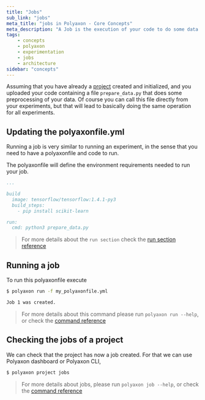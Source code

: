 ```yaml
---
title: "Jobs"
sub_link: "jobs"
meta_title: "jobs in Polyaxon - Core Concepts"
meta_description: "A Job is the execution of your code to do some data processing or any generic operation."
tags:
    - concepts
    - polyaxon
    - experimentation
    - jobs
    - architecture
sidebar: "concepts"
---
```

Assuming that you have already a [project](/concepts/projects/) created and initialized,
and you uploaded your code containing a file `prepare_data.py` that does some preprocessing of your data.
Of course you can call this file directly from your experiments, but that will lead to basically
doing the same operation for all experiments.

## Updating the polyaxonfile.yml

Running a job is very similar to running an experiment, in the sense that you need to have a polyaxonfile and code to run.

The polyaxonfile will define the environment requirements needed to run your job.

```yaml
...

build
  image: tensorflow/tensorflow:1.4.1-py3
  build_steps:
    - pip install scikit-learn

run:
  cmd: python3 prepare_data.py
```

> For more details about the `run section` check the [run section reference](/polyaxonfile_specification/sections#run)


## Running a job

To run this polyaxonfile execute

```bash
$ polyaxon run -f my_polyaxonfile.yml

Job 1 was created.
```

> For more details about this command please run `polyaxon run --help`, 
or check the [command reference](/references/polyaxon-cli/run/)

## Checking the jobs of a project

We can check that the project has now a job created.
For that we can use Polyaxon dashboard or Polyaxon CLI,

```bash
$ polyaxon project jobs
```

> For more details about jobs, please run `polyaxon job --help`,
or check the [command reference](/references/polyaxon-cli/job/)
